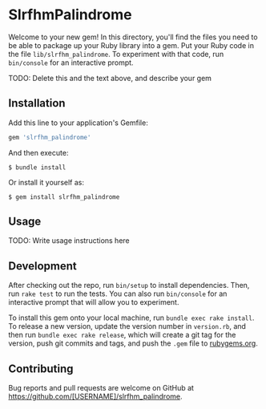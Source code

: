 # SlrfhmPalindrome

Welcome to your new gem! In this directory, you'll find the files you need to be able to package up your Ruby library into a gem. Put your Ruby code in the file `lib/slrfhm_palindrome`. To experiment with that code, run `bin/console` for an interactive prompt.

TODO: Delete this and the text above, and describe your gem

## Installation

Add this line to your application's Gemfile:

```ruby
gem 'slrfhm_palindrome'
```

And then execute:

    $ bundle install

Or install it yourself as:

    $ gem install slrfhm_palindrome

## Usage

TODO: Write usage instructions here

## Development

After checking out the repo, run `bin/setup` to install dependencies. Then, run `rake test` to run the tests. You can also run `bin/console` for an interactive prompt that will allow you to experiment.

To install this gem onto your local machine, run `bundle exec rake install`. To release a new version, update the version number in `version.rb`, and then run `bundle exec rake release`, which will create a git tag for the version, push git commits and tags, and push the `.gem` file to [rubygems.org](https://rubygems.org).

## Contributing

Bug reports and pull requests are welcome on GitHub at https://github.com/[USERNAME]/slrfhm_palindrome.


